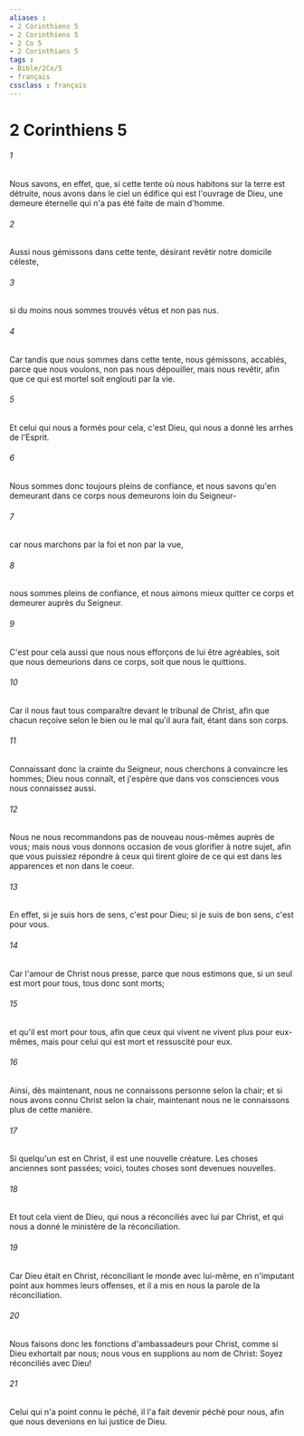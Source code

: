 ```yaml
---
aliases : 
- 2 Corinthiens 5
- 2 Corinthiens 5
- 2 Co 5
- 2 Corinthians 5
tags : 
- Bible/2Co/5
- français
cssclass : français
---
```


# 2 Corinthiens 5

###### 1
Nous savons, en effet, que, si cette tente où nous habitons sur la terre est détruite, nous avons dans le ciel un édifice qui est l'ouvrage de Dieu, une demeure éternelle qui n'a pas été faite de main d'homme.
###### 2
Aussi nous gémissons dans cette tente, désirant revêtir notre domicile céleste,
###### 3
si du moins nous sommes trouvés vêtus et non pas nus.
###### 4
Car tandis que nous sommes dans cette tente, nous gémissons, accablés, parce que nous voulons, non pas nous dépouiller, mais nous revêtir, afin que ce qui est mortel soit englouti par la vie.
###### 5
Et celui qui nous a formés pour cela, c'est Dieu, qui nous a donné les arrhes de l'Esprit.
###### 6
Nous sommes donc toujours pleins de confiance, et nous savons qu'en demeurant dans ce corps nous demeurons loin du Seigneur-
###### 7
car nous marchons par la foi et non par la vue,
###### 8
nous sommes pleins de confiance, et nous aimons mieux quitter ce corps et demeurer auprès du Seigneur.
###### 9
C'est pour cela aussi que nous nous efforçons de lui être agréables, soit que nous demeurions dans ce corps, soit que nous le quittions.
###### 10
Car il nous faut tous comparaître devant le tribunal de Christ, afin que chacun reçoive selon le bien ou le mal qu'il aura fait, étant dans son corps.
###### 11
Connaissant donc la crainte du Seigneur, nous cherchons à convaincre les hommes; Dieu nous connaît, et j'espère que dans vos consciences vous nous connaissez aussi.
###### 12
Nous ne nous recommandons pas de nouveau nous-mêmes auprès de vous; mais nous vous donnons occasion de vous glorifier à notre sujet, afin que vous puissiez répondre à ceux qui tirent gloire de ce qui est dans les apparences et non dans le coeur.
###### 13
En effet, si je suis hors de sens, c'est pour Dieu; si je suis de bon sens, c'est pour vous.
###### 14
Car l'amour de Christ nous presse, parce que nous estimons que, si un seul est mort pour tous, tous donc sont morts;
###### 15
et qu'il est mort pour tous, afin que ceux qui vivent ne vivent plus pour eux-mêmes, mais pour celui qui est mort et ressuscité pour eux.
###### 16
Ainsi, dès maintenant, nous ne connaissons personne selon la chair; et si nous avons connu Christ selon la chair, maintenant nous ne le connaissons plus de cette manière.
###### 17
Si quelqu'un est en Christ, il est une nouvelle créature. Les choses anciennes sont passées; voici, toutes choses sont devenues nouvelles.
###### 18
Et tout cela vient de Dieu, qui nous a réconciliés avec lui par Christ, et qui nous a donné le ministère de la réconciliation.
###### 19
Car Dieu était en Christ, réconciliant le monde avec lui-même, en n'imputant point aux hommes leurs offenses, et il a mis en nous la parole de la réconciliation.
###### 20
Nous faisons donc les fonctions d'ambassadeurs pour Christ, comme si Dieu exhortait par nous; nous vous en supplions au nom de Christ: Soyez réconciliés avec Dieu!
###### 21
Celui qui n'a point connu le péché, il l'a fait devenir péché pour nous, afin que nous devenions en lui justice de Dieu.
